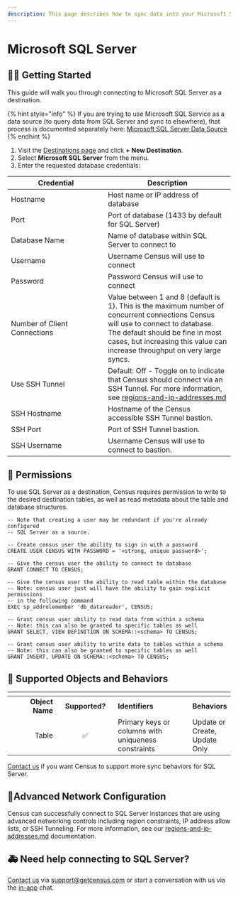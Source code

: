 ```yaml
---
description: This page describes how to sync data into your Microsoft SQL Server instance.
---
```


# Microsoft SQL Server

## 🏃‍♀️ Getting Started

This guide will walk you through connecting to Microsoft SQL Server as a destination.&#x20;

{% hint style="info" %}
If you are trying to use Microsoft SQL Service as a data source (to query data from SQL Server and sync to elsewhere), that process is documented separately here: [Microsoft SQL Server Data Source](../sources/sql-server.md)
{% endhint %}

1. Visit the [Destinations page](https://app.getcensus.com/destinations) and click **+ New Destination**.
2. Select **Microsoft SQL Server** from the menu.
3. Enter the requested database credentials:

<table><thead><tr><th width="203">Credential</th><th>Description</th></tr></thead><tbody><tr><td>Hostname</td><td>Host name or IP address of database</td></tr><tr><td>Port</td><td>Port of database (1433 by default for SQL Server)</td></tr><tr><td>Database Name</td><td>Name of database within SQL Server to connect to</td></tr><tr><td>Username</td><td>Username Census will use to connect</td></tr><tr><td>Password</td><td>Password Census will use to connect</td></tr><tr><td>Number of Client Connections</td><td>Value between 1 and 8 (default is 1). This is the maximum number of concurrent connections Census will use to connect to database. The default should be fine in most cases, but increasing this value can increase throughput on very large syncs.</td></tr><tr><td>Use SSH Tunnel</td><td>Default: Off - Toggle on to indicate that Census should connect via an SSH Tunnel. For more information, see <a data-mention href="../basics/security-and-privacy/regions-and-ip-addresses.md">regions-and-ip-addresses.md</a></td></tr><tr><td>SSH Hostname</td><td>Hostname of the Census accessible SSH Tunnel bastion. </td></tr><tr><td>SSH Port</td><td>Port of SSH Tunnel bastion.</td></tr><tr><td>SSH Username</td><td>Username Census will use to connect to bastion.</td></tr></tbody></table>



## 🔑 Permissions

To use SQL Server as a destination, Census requires permission to write to the desired destination tables, as well as read metadata about the table and database structures.&#x20;

```
-- Note that creating a user may be redundant if you're already configured
-- SQL Server as a source.

-- Create census user the ability to sign in with a password
CREATE USER CENSUS WITH PASSWORD = '<strong, unique password>';

-- Give the census user the ability to connect to database
GRANT CONNECT TO CENSUS;

-- Give the census user the ability to read table within the database
-- Note: census user just will have the ability to gain explicit permissions
-- in the following command
EXEC sp_addrolemember 'db_datareader', CENSUS;

-- Grant census user ability to read data from within a schema
-- Note: this can also be granted to specific tables as well
GRANT SELECT, VIEW DEFINITION ON SCHEMA::<schema> TO CENSUS;

-- Grant census user ability to write data to tables within a schema
-- Note: this can also be granted to specific tables as well
GRANT INSERT, UPDATE ON SCHEMA::<schema> TO CENSUS;
```



## 🔀 Supported Objects and Behaviors

<table data-header-hidden><thead><tr><th width="155" align="right"></th><th width="147" align="center"></th><th width="243"></th><th></th></tr></thead><tbody><tr><td align="right"><strong>Object Name</strong></td><td align="center"><strong>Supported?</strong></td><td><strong>Identifiers</strong></td><td><strong>Behaviors</strong></td></tr><tr><td align="right">Table</td><td align="center">✅</td><td>Primary keys or columns with uniqueness constraints</td><td>Update or Create, Update Only</td></tr></tbody></table>

[Contact us](mailto:support@getcensus.com) if you want Census to support more sync behaviors for SQL Server.

## 🚦Advanced Network Configuration

Census can successfully connect to SQL Server instances that are using advanced networking controls including region constraints, IP address allow lists, or SSH Tunneling. For more information, see our [regions-and-ip-addresses.md](../basics/security-and-privacy/regions-and-ip-addresses.md "mention") documentation.&#x20;

## 🚑 Need help connecting to SQL Server?

[Contact us](mailto:support@getcensus.com) via support@getcensus.com or start a conversation with us via the [in-app](https://app.getcensus.com) chat.
